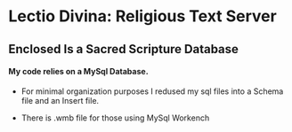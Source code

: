 # Lectio Divina: Religious Text Server

## Enclosed Is a Sacred Scripture Database

#### My code relies on a MySql Database.

* For minimal organization purposes I redused my sql files into a Schema file and an Insert file.

* There is .wmb file for those using MySql Workench

